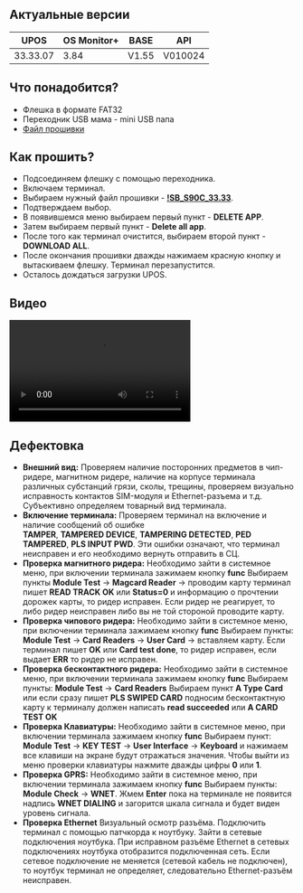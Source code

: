 <style>
   .markdown-content h2 {  
      margin-top: 2rem; 
      margin-bottom: 2rem; 
      font-size: 1.875rem; 
   }
   .markdown-content ul {
      list-style-type: disc; 
      font-size: 1.25rem; 
      display: flex; 
      flex-direction: column; 
      gap: 1rem; 
      padding-left: 20px; 
   }
   .markdown-content a:hover {
      text-decoration: underline;
   }
   .markdown-content table {
      min-width: 100%;
   }
   .markdown-content th {
      padding-left: 0.5rem;    
      padding-right: 0.5rem;   
      padding-top: 0.5rem;     
      padding-bottom: 0.5rem;  
      text-align: left;        
      font-size: 0.875rem;     
      line-height: 1.25rem;    
      font-weight: 500;        
      border: 1px solid;       
      border-color: #e5e7eb;
   }
   .markdown-content td {
      padding: 0.75rem 0.5rem;
      font-size: 0.875rem;
      line-height: 1.25rem;
      border: 1px solid #e5e7eb;
   }
</style>

## <a id="1">Актуальные версии</a>

<div class="overflow-x-auto whitespace-nowrap">

| UPOS     | OS Monitor+ | BASE  | API     |
| -------- | ----------- | ----- | ------- |
| 33.33.07 | 3.84        | V1.55 | V010024 |

</div>

## <a id="2">Что понадобится?</a>

- Флешка в формате FAT32
- Переходник USB мама - mini USB папа
- [Файл прошивки](https://disk.yandex.ru/d/GQPfUmSopiLFyA)

## <a id="3">Как прошить?</a>

- Подсоединяем флешку с помощью переходника.
- Включаем терминал.
- Выбираем нужный файл прошивки - **[!SB_S90C_33.33](https://disk.yandex.ru/d/GQPfUmSopiLFyA)**.
- Подтверждаем выбор.
- В появившемся меню выбираем первый пункт - **DELETE APP**.
- Затем выбираем первый пункт - **Delete all app**.
- После того как терминал очистится, выбираем второй пункт - **DOWNLOAD ALL**.
- После окончания прошивки дважды нажимаем красную кнопку и вытаскиваем флешку. Терминал перезапустится.
- Осталось дождаться загрузки UPOS.

## <a id="4">Видео</a>

<video width="320" height="180" controls>
    <source src="/content/pax-s90/video/PAX S90.mp4" type="video/mp4" />
    Ваш браузер не поддерживает видео тег.
</video>

## <a id="5">Дефектовка</a>

- **Внешний вид:**
  Проверяем наличие посторонних предметов в чип-ридере, магнитном ридере, наличие на корпусе терминала различных субстанций грязи, сколы, трещины, проверяем визуально исправность контактов SIM-модуля и Ethernet-разъема и т.д.
  Субъективно определяем товарный вид терминала.
- **Включение терминала:**
  Проверяем терминал на включение и наличие сообщений об ошибке  
  **TAMPER**,
  **TAMPERED DEVICE**,
  **TAMPERING DETECTED**,
  **PED TAMPERED**,
  **PLS INPUT PWD**.
  Эти ошибки означают, что терминал неисправен и его необходимо вернуть отправить в СЦ.
- **Проверка магнитного ридера:**
  Необходимо зайти в системное меню, при включении терминала зажимаем кнопку **func**
  Выбираем пункты **Module Test** → **Magcard Reader** →
  проводим карту терминал пишет **READ TRACK OK** или **Status=0** и информацию о прочтении дорожек карты, то ридер исправен.
  Если ридер не реагирует, то либо ридер неисправен либо вы не той стороной проводите карту.
- **Проверка чипового ридера:**
  Необходимо зайти в системное меню, при включении терминала зажимаем кнопку **func**
  Выбираем пункты: **Module Test** → **Card Readers** → **User Card** → вставляем карту.
  Если терминал пишет **OK** или **Card test done**, то ридер исправен, если выдает **ERR** то ридер не исправен.
- **Проверка бесконтактного ридера:**
  Необходимо зайти в системное меню, при включении терминала зажимаем кнопку **func**
  Выбираем пункты: **Module Test** → **Card Readers**
  Выбираем пункт **A Type Card** или если сразу пишет **PLS SWIPED CARD** подносим бесконтактную карту к терминалу должен написать **read succeeded** или **A CARD TEST OK**
- **Проверка Клавиатуры:**
  Необходимо зайти в системное меню, при включении терминала зажимаем кнопку **func**
  Выбираем пункт:
  **Module Test** → **KEY TEST** → **User Interface** → **Keyboard** и нажимаем все клавиши на экране будут отражаться значения.
  Чтобы выйти из меню проверки клавиатуры нажмите дважды цифры **0** или **1**.
- **Проверка GPRS:**
  Необходимо зайти в системное меню, при включении терминала зажимаем кнопку **func**
  Выбираем пункты: **Module Check** → **WNET**.
  Жмем **Enter** пока на терминале не появится надпись **WNET DIALING** и загорится шкала сигнала и будет виден уровень сигнала.
- **Проверка Ethernet**
  Визуальный осмотр разъёма.
  Подключить терминал с помощью патчкорда к ноутбуку.
  Зайти в сетевые подключения ноутбука.
  При исправном разъёме Ethernet в сетевых подключениях ноутбука отобразится подключенная сеть.
  Если сетевое подключение не меняется (сетевой кабель не подключен), то ноутбук терминал не определяет, следовательно Ethernet-разъём неисправен.
